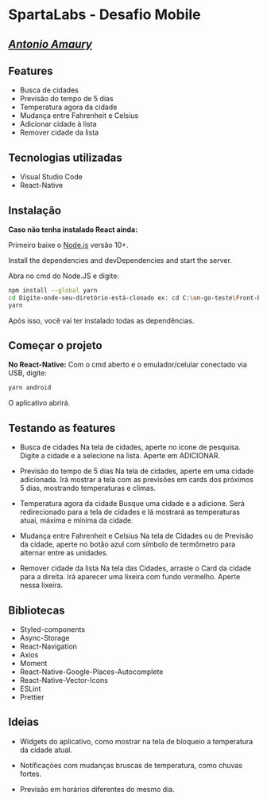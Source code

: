 # SpartaLabs - Desafio Mobile
## _[Antonio Amaury]_

## Features 
- Busca de cidades
- Previsão do tempo de 5 dias
- Temperatura agora da cidade
- Mudança entre Fahrenheit e Celsius
- Adicionar cidade à lista
- Remover cidade da lista

## Tecnologias utilizadas

- Visual Studio Code
- React-Native


## Instalação

**Caso não tenha instalado React ainda:**

Primeiro baixe o [Node.js](https://nodejs.org/) versão 10+.

Install the dependencies and devDependencies and start the server.

Abra no cmd do Node.JS e digite:

```sh
npm install --global yarn
cd Digite-onde-seu-diretório-está-clonado ex: cd C:\on-go-teste\Front-End
yarn
```

Após isso, você vai ter instalado todas as dependências.


## Começar o projeto
**No React-Native:**
Com o cmd aberto e o emulador/celular conectado via USB, digite:
```sh
yarn android
```
O aplicativo abrirá.


## Testando as features
- Busca de cidades
Na tela de cidades, aperte no ícone de pesquisa.
Digite a cidade e a selecione na lista.
Aperte em ADICIONAR.

- Previsão do tempo de 5 dias
Na tela de cidades, aperte em uma cidade adicionada.
Irá mostrar a tela com as previsões em cards dos próximos 5 dias, mostrando temperaturas e climas.

- Temperatura agora da cidade
Busque uma cidade e a adicione.
Será redirecionado para a tela de cidades e lá mostrará as temperaturas atuai, máxima e mínima da cidade.
- Mudança entre Fahrenheit e Celsius
Na tela de Cidades ou de Previsão da cidade, aperte no botão azul com símbolo de termômetro para alternar entre as unidades.
- Remover cidade da lista
Na tela das Cidades, arraste o Card da cidade para a direita.
Irá aparecer uma lixeira com fundo vermelho.
Aperte nessa lixeira.

## Bibliotecas
- Styled-components
- Async-Storage
- React-Navigation
- Axios
- Moment
- React-Native-Google-Places-Autocomplete
- React-Native-Vector-Icons
- ESLint
- Prettier

## Ideias
- Widgets do aplicativo, como mostrar na tela de bloqueio a temperatura da cidade atual.
- Notificações com mudanças bruscas de temperatura, como chuvas fortes.
- Previsão em horários diferentes do mesmo dia.

   [Antonio Amaury]: <https://www.linkedin.com/in/amaurymagalhaes/>
   
